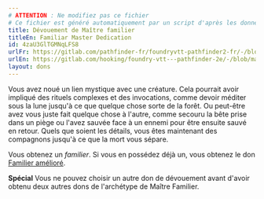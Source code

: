 ```yaml
---
# ATTENTION : Ne modifiez pas ce fichier
# Ce fichier est généré automatiquement par un script d'après les données du module Foundry VTT officiel et de sa traduction
title: Dévouement de Maître familier
titleEn: Familiar Master Dedication
id: 4zaU3GlTGMNqLFS8
urlFr: https://gitlab.com/pathfinder-fr/foundryvtt-pathfinder2-fr/-/blob/master/data/feats/4zaU3GlTGMNqLFS8.htm
urlEn: https://gitlab.com/hooking/foundry-vtt---pathfinder-2e/-/blob/master/packs/data/feats.db/familiar-master-dedication.json
layout: dons
---
```

Vous avez noué un lien mystique avec une créature. Cela pourrait avoir impliqué des rituels complexes et des invocations, comme devoir méditer sous la lune jusqu'à ce que quelque chose sorte de la forêt. Ou peut-être avez vous juste fait quelque chose à l'autre, comme secouru la bête prise dans un piège ou l'avez sauvée face à un ennemi pour être ensuite sauvé en retour. Quels que soient les détails, vous êtes maintenant des compagnons jusqu'à ce que la mort vous sépare.

Vous obtenez un *familier*. Si vous en possédez déjà un, vous obtenez le don [Familier amélioré](familier-amélioré.md).

**Spécial** Vous ne pouvez choisir un autre don de dévouement avant d'avoir obtenu deux autres dons de l'archétype de Maître Familier.
